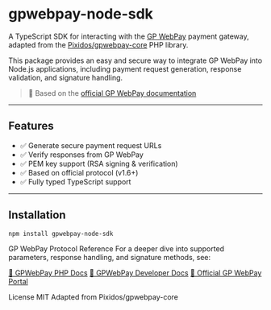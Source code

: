 # gpwebpay-node-sdk

A TypeScript SDK for interacting with the [GP WebPay](http://www.gpwebpay.cz/) payment gateway, adapted from the [Pixidos/gpwebpay-core](https://github.com/Pixidos/gpwebpay-core) PHP library.

This package provides an easy and secure way to integrate GP WebPay into Node.js applications, including payment request generation, response validation, and signature handling.

> 📘 Based on the [official GP WebPay documentation](https://gpwebpay-core.readthedocs.io/en/latest/)

---

## Features

- ✅ Generate secure payment request URLs
- ✅ Verify responses from GP WebPay
- ✅ PEM key support (RSA signing & verification)
- ✅ Based on official protocol (v1.6+)
- ✅ Fully typed TypeScript support

---

## Installation

```bash
npm install gpwebpay-node-sdk
```

GP WebPay Protocol Reference
For a deeper dive into supported parameters, response handling, and signature methods, see:

[📘 GPWebPay PHP Docs](https://gpwebpay-core.readthedocs.io/en/latest/)
[📘 GPWebPay Developer Docs](https://developer.gpwebpay.cz/en/p/webpay/)
[🔗 Official GP WebPay Portal](http://www.gpwebpay.cz/)

License
MIT
Adapted from Pixidos/gpwebpay-core
